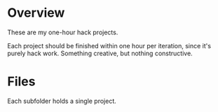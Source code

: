 Overview
========
These are my one-hour hack projects.

Each project should be finished within one hour per iteration, since it's purely hack work. Something creative, but nothing constructive.

Files
=====
Each subfolder holds a single project.